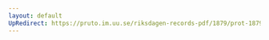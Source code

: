 ```yaml
---
layout: default
UpRedirect: https://pruto.im.uu.se/riksdagen-records-pdf/1879/prot-1879--ak--040/prot-1879--ak--040_007.pdf
---
```

